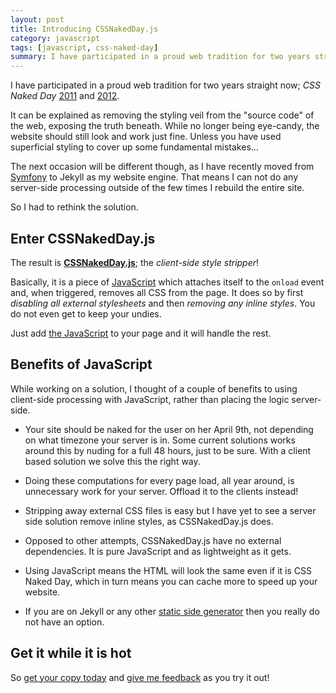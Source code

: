 ```yaml
---
layout: post
title: Introducing CSSNakedDay.js
category: javascript
tags: [javascript, css-naked-day]
summary: I have participated in a proud web tradition for two years straight now; CSS Naked Day 2011 and 2012. As I have recently moved from Symfony to Jekyll as my website engine, that means I can not do any server-side processing and so I had to rethink the solution.
---
```

I have participated in a proud web tradition for two years straight now; *CSS Naked Day* [2011](/internet/css-naked-day-2011) and [2012](/internet/i-look-good-naked).

It can be explained as removing the styling veil from the "source code" of the web, exposing the truth beneath. While no longer being eye-candy, the website should still look and work just fine. Unless you have used superficial styling to cover up some fundamental mistakes…

The next occasion will be different though, as I have recently moved from [Symfony](/symfony) to Jekyll as my website engine. That means I can not do any server-side processing outside of the few times I rebuild the entire site.

So I had to rethink the solution.

## Enter CSSNakedDay.js

The result is [**CSSNakedDay.js**](https://github.com/tobiassjosten/CSSNakedDay.js); the *client-side style stripper*!

Basically, it is a piece of [JavaScript](/javascript) which attaches itself to the `onload` event and, when triggered, removes all CSS from the page. It does so by first *disabling all external stylesheets* and then *removing any inline styles*. You do not even get to keep your undies.

Just add [the JavaScript](https://raw.github.com/tobiassjosten/CSSNakedDay.js/master/CSSNakedDay.js) to your page and it will handle the rest.

## Benefits of JavaScript

While working on a solution, I thought of a couple of benefits to using client-side processing with JavaScript, rather than placing the logic server-side.

* Your site should be naked for the user on her April 9th, not depending on what timezone your server is in. Some current solutions works around this by nuding for a full 48 hours, just to be sure. With a client based solution we solve this the right way.

* Doing these computations for every page load, all year around, is unnecessary work for your server. Offload it to the clients instead!

* Stripping away external CSS files is easy but I have yet to see a server side solution remove inline styles, as CSSNakedDay.js does.

* Opposed to other attempts, CSSNakedDay.js have no external dependencies. It is pure JavaScript and as lightweight as it gets.

* Using JavaScript means the HTML will look the same even if it is CSS Naked Day, which in turn means you can cache more to speed up your website.

* If you are on Jekyll or any other [static side generator](/php/installing-phrozn-php-on-ubuntu) then you really do not have an option.

## Get it while it is hot

So [get your copy today](https://github.com/tobiassjosten/CSSNakedDay.js) and [give me feedback](https://twitter.com/tobiassjosten) as you try it out!
